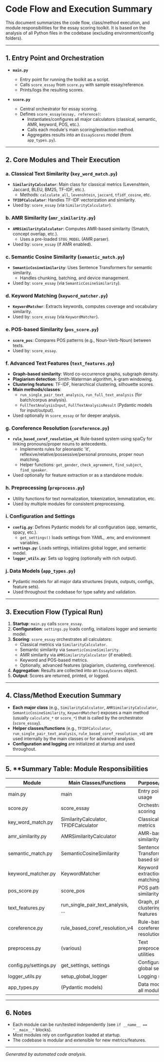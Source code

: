 # Code Flow and Execution Summary

This document summarizes the code flow, class/method execution, and module responsibilities for the essay scoring toolkit. It is based on the analysis of all Python files in the codebase (excluding environment/config folders).

---

## 1. **Entry Point and Orchestration**

- **`main.py`**
  - Entry point for running the toolkit as a script.
  - Calls `score_essay` from `score.py` with sample essay/reference.
  - Prints/logs the resulting scores.

- **`score.py`**
  - Central orchestrator for essay scoring.
  - Defines `score_essay(essay, reference)`:
    - Instantiates/configures all major calculators (classical, semantic, AMR, keyword, POS, etc.).
    - Calls each module's main scoring/extraction method.
    - Aggregates results into an `EssayScores` model (from `app_types.py`).

---

## 2. **Core Modules and Their Execution**

### a. **Classical Text Similarity** (`key_word_match.py`)
- **`SimilarityCalculator`**: Main class for classical metrics (Levenshtein, Jaccard, BLEU, BM25, TF-IDF, etc.).
  - Methods: `calculate_all`, `levenshtein`, `jaccard`, `tfidf_cosine`, etc.
- **`TFIDFCalculator`**: Handles TF-IDF vectorization and similarity.
- Used by: `score_essay` (via `SimilarityCalculator`).

### b. **AMR Similarity** (`amr_similarity.py`)
- **`AMRSimilarityCalculator`**: Computes AMR-based similarity (Smatch, concept overlap, etc.).
  - Uses a pre-loaded `STOG_MODEL` (AMR parser).
- Used by: `score_essay` (if AMR enabled).

### c. **Semantic Cosine Similarity** (`semantic_match.py`)
- **`SemanticCosineSimilarity`**: Uses Sentence Transformers for semantic similarity.
  - Handles chunking, batching, and device management.
- Used by: `score_essay` (via `SemanticCosineSimilarity`).

### d. **Keyword Matching** (`keyword_matcher.py`)
- **`KeywordMatcher`**: Extracts keywords, computes coverage and vocabulary similarity.
- Used by: `score_essay` (via `KeywordMatcher`).

### e. **POS-based Similarity** (`pos_score.py`)
- **`score_pos`**: Compares POS patterns (e.g., Noun-Verb-Noun) between texts.
- Used by: `score_essay`.

### f. **Advanced Text Features** (`text_features.py`)
- **Graph-based similarity**: Word co-occurrence graphs, subgraph density.
- **Plagiarism detection**: Smith-Waterman algorithm, k-gram windowing.
- **Clustering features**: TF-IDF, hierarchical clustering, silhouette scores.
- **Main methods/classes**:
  - `run_single_pair_text_analysis`, `run_full_text_analysis` (for batch/corpus analysis).
  - `FullTextAnalysisInput`, `FullTextAnalysisResult` (Pydantic models for input/output).
- Used optionally in `score_essay` or for deeper analysis.

### g. **Coreference Resolution** (`coreference.py`)
- **`rule_based_coref_resolution_v4`**: Rule-based system using spaCy for linking pronouns/proper nouns to antecedents.
  - Implements rules for pleonastic 'it', reflexive/relative/possessive/personal pronouns, proper noun matching.
  - Helper functions: `get_gender`, `check_agreement`, `find_subject`, `find_speaker`.
- Used optionally for feature extraction or as a standalone module.

### h. **Preprocessing** (`preprocess.py`)
- Utility functions for text normalization, tokenization, lemmatization, etc.
- Used by multiple modules for consistent preprocessing.

### i. **Configuration and Settings**
- **`config.py`**: Defines Pydantic models for all configuration (app, semantic, spacy, etc.).
  - `get_settings()` loads settings from YAML, .env, and environment variables.
- **`settings.py`**: Loads settings, initializes global logger, and semantic model.
- **`logger_utils.py`**: Sets up logging (optionally with rich output).

### j. **Data Models** (`app_types.py`)
- Pydantic models for all major data structures (inputs, outputs, configs, feature sets).
- Used throughout the codebase for type safety and validation.

---

## 3. **Execution Flow (Typical Run)**

1. **Startup**: `main.py` calls `score_essay`.
2. **Configuration**: `settings.py` loads config, initializes logger and semantic model.
3. **Scoring**: `score_essay` orchestrates all calculators:
   - Classical metrics via `SimilarityCalculator`.
   - Semantic similarity via `SemanticCosineSimilarity`.
   - AMR similarity via `AMRSimilarityCalculator` (if enabled).
   - Keyword and POS-based metrics.
   - Optionally, advanced features (plagiarism, clustering, coreference).
4. **Aggregation**: Results are collected into an `EssayScores` object.
5. **Output**: Scores are returned, printed, or logged.

---

## 4. **Class/Method Execution Summary**

- **Each major class** (e.g., `SimilarityCalculator`, `AMRSimilarityCalculator`, `SemanticCosineSimilarity`, `KeywordMatcher`) exposes a main method (usually `calculate_*` or `score_*`) that is called by the orchestrator (`score_essay`).
- **Helper classes/functions** (e.g., `TFIDFCalculator`, `run_single_pair_text_analysis`, `rule_based_coref_resolution_v4`) are used internally by the main classes or for advanced analysis.
- **Configuration and logging** are initialized at startup and used throughout.

---

## 5. **Summary Table: Module Responsibilities

| Module                | Main Classes/Functions                | Purpose/Features                                 |
|-----------------------|---------------------------------------|--------------------------------------------------|
| main.py               | main                                  | Entry point, demo usage                          |
| score.py              | score_essay                           | Orchestrates all scoring                         |
| key_word_match.py     | SimilarityCalculator, TFIDFCalculator | Classical similarity metrics                     |
| amr_similarity.py     | AMRSimilarityCalculator               | AMR-based similarity                             |
| semantic_match.py     | SemanticCosineSimilarity              | Sentence Transformer-based similarity            |
| keyword_matcher.py    | KeywordMatcher                        | Keyword extraction and matching                  |
| pos_score.py          | score_pos                             | POS pattern similarity                           |
| text_features.py      | run_single_pair_text_analysis, ...    | Graph, plagiarism, clustering features           |
| coreference.py        | rule_based_coref_resolution_v4        | Rule-based coreference resolution                |
| preprocess.py         | (various)                             | Text preprocessing utilities                     |
| config.py/settings.py | get_settings, settings                | Configuration and global settings                |
| logger_utils.py       | setup_global_logger                   | Logging setup                                    |
| app_types.py          | (Pydantic models)                     | Data models for all modules                      |

---

## 6. **Notes**
- Each module can be run/tested independently (see `if __name__ == "__main__"` blocks).
- Most modules rely on configuration loaded at startup.
- The codebase is modular and extensible for new metrics/features.

---

*Generated by automated code analysis.*
